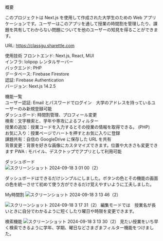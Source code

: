 概要

このプロジェクトは Next.js を使用して作成された大学生のための Web アプリケーションです。ユーザーはこのアプリを通して授業の時間割を管理したり、課題を共有してわからない問題についてを他のユーザーの知見を得ることができます。

URL: https://classgu.sharettle.com

使用技術
フロントエンド: Next.js, React, MUI  
インフラ: lolipop レンタルサーバー  
バックエンド: PHP  
データベース: Firebase Firestore  
認証: Firebase Authentication  
バージョン: Next.js 14.2.5  



機能一覧  
ユーザー認証: Email とパスワードでログイン　大学のアドレスを持っているユーザーのみ新規登録可能  
ダッシュボード: 時間割管理、プロフィール変更  
検索：文字検索と、学年や専攻によるフィルター  
授業の追加：授業コードを入力するとその授業の情報を取得できる。 (PHP)  
お気に入り：授業ページでハートを押すとお気に入りに登録  
課題共有：自信の GoogleDrive に保存した URL を共有  
背景変更：背景を好きな画像にカスタマイズできます。位置や大きさも変更できます
PWA : モバイル、デスクトップでアプリとして利用可能  


ダッシュボード  
![スクリーンショット 2024-09-18 3 01 00（2）](https://github.com/user-attachments/assets/debd105f-7125-4d9e-a56f-3f769e76911c)

ダッシュボードはできるだけシンプルにしました。ボタンの色とその機能の画面の色を統一させて初めて使う方ができるだけ覚えやすいように工夫しました。


  
My時間割
![スクリーンショット 2024-09-18 3 13 46（2）](https://github.com/user-attachments/assets/1dfc735c-c749-4d5e-a7fa-def67c38f383)


![スクリーンショット 2024-09-18 3 17 31（2）](https://github.com/user-attachments/assets/b9d11b44-2190-4725-81f9-5679187a0a41)
編集モードでは　授業名が長いときに自分でわかるように短くしたり曜日や時限を変更できます。  


検索機能
![スクリーンショット 2024-09-18 3 13 30（2）](https://github.com/user-attachments/assets/9fa10c38-5b6a-4d03-a6cf-59e731b0da4e)
見たい授業をいち早く検索できるように学年、学期、曜日などさまざまフィルター機能をつけました。



